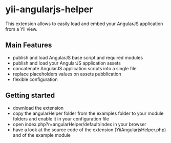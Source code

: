 yii-angularjs-helper
====================

This extension allows to easily load and embed your AngularJS application from a Yii view.

## Main Features

* publish and load AngularJS base script and required modules
* publish and load your AngularJS application assets
* concatenate AngularJS application scripts into a single file
* replace placeholders values on assets pubblication
* flexible configuration


## Getting started

* download the extension
* copy the angularHelper folder from the examples folder to your module folders and enable it in your configuration file
* open index.php?r=angularHelper/default/index in your browser
* have a look at the source code of the extension (YiiAngularjsHelper.php) and of the example module
